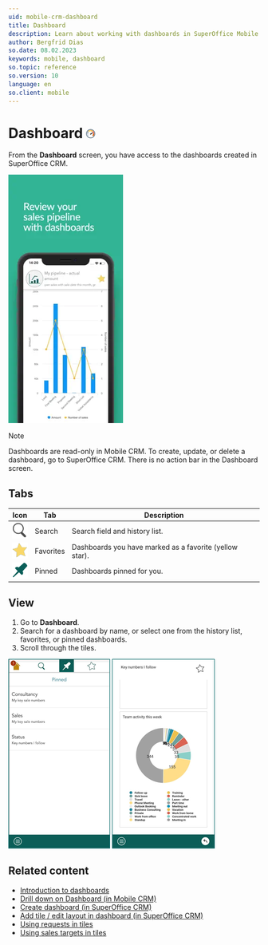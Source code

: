 ```yaml
---
uid: mobile-crm-dashboard
title: Dashboard
description: Learn about working with dashboards in SuperOffice Mobile CRM.
author: Bergfrid Dias
so.date: 08.02.2023
keywords: mobile, dashboard
so.topic: reference
so.version: 10
language: en
so.client: mobile
---
```


# Dashboard ![icon][img5]

From the **Dashboard** screen, you have access to the dashboards created in SuperOffice CRM.

![Mobile CRM: Dashboard -app-screen][img1]

> [!NOTE]
> Dashboards are read-only in Mobile CRM. To create, update, or delete a dashboard, go to SuperOffice CRM. There is no action bar in the Dashboard screen.

## Tabs

| Icon | Tab | Description |
|:-:|---|---|
| ![icon][img3] | Search | Search field and history list. |
| ![icon][img2] | Favorites | Dashboards you have marked as a favorite (yellow star). |
| ![icon][img4] | Pinned | Dashboards pinned for you. |

## View

1. Go to **Dashboard**.
2. Search for a dashboard by name, or select one from the history list, favorites, or pinned dashboards.
3. Scroll through the tiles.

![Mobile CRM: pinned dashboards -app-screen][img21]
![Mobile CRM: dashboard chart -app-screen][img22]

## Related content

* [Introduction to dashboards][4]
* [Drill down on Dashboard (in Mobile CRM)][1]
* [Create dashboard (in SuperOffice CRM)][3]
* [Add tile / edit layout in dashboard (in SuperOffice CRM)][2]
* [Using requests in tiles][5]
* [Using sales targets in tiles][6]

<!-- Referenced links -->
[1]: drill-down.md
[2]: ../../../dashboard/learn/add-tile.md
[3]: ../../../dashboard/learn/create.md
[4]: ../../../dashboard/learn/index.md
[5]: ../../../dashboard/learn/show-requests.md
[6]: ../../../dashboard/learn/show-sales-targets.md

<!-- Referenced images -->
[img1]: media/dashboard.png
[img2]: ../../../../../common/icons/mobile/star-h32.png
[img3]: ../../../../../common/icons/mobile/search-h32.png
[img4]: ../../../../../common/icons/mobile/pinned-h32.png
[img5]: ../../../../../common/icons/mobile/dashboard.png

[img21]: ../../../../../release-notes/10.0/mobile/media/mobile-1.png
[img22]: ../../../../../release-notes/10.0/mobile/media/mobile-2.png
